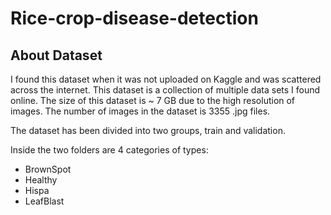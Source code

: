 # Rice-crop-disease-detection
## About Dataset

I found this dataset when it was not uploaded on Kaggle and was scattered across the internet. This dataset is a collection of multiple data sets I found online. The size of this dataset is ~ 7 GB due to the high resolution of images. The number of images in the dataset is
3355 .jpg files.

The dataset has been divided into two groups, train and validation.

Inside the two folders are 4 categories of types:

- BrownSpot
- Healthy
- Hispa
- LeafBlast
